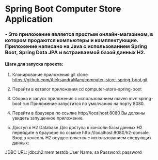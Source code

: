 # Spring Boot Computer Store Application

### - Это приложение является простым онлайн-магазином, в котором продаются компьютеры и комплектующие. Приложение написано на Java с использованием Spring Boot, Spring Data JPA и встраиваемой базой данных H2.

#### Шаги для запуска проекта:

1. Клонирование приложения
git clone https://github.com/AleksandraMam/computer-store-spring-boot.git

2. Перейти в каталог приложения
cd computer-store-spring-boot

3. Сборка и запуск приложения с использованием maven
mvn spring-boot:run
Приложение запустится по умолчанию на порту 8080.

4. Перейти в браузере по ссылке http://localhost:8080
Вы должны увидеть запущенное приложение.

5. Доступ к H2 Database
Для доступа к консоли базы данных H2 перейдите в браузере по ссылке http://localhost:8080/h2-console
Вход в консоль H2 осуществляется с использованием следующих данных:

JDBC URL: jdbc:h2:mem:testdb
User Name: sa
Password: password

